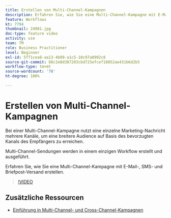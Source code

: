 ```yaml
---
title: Erstellen von Multi-Channel-Kampagnen
description: Erfahren Sie, wie Sie eine Multi-Channel-Kampagne mit E-Mail-, SMS- und Briefpost-Versand erstellen.
feature: Workflows
kt: 7794
thumbnail: 24981.jpg
doc-type: feature video
activity: use
team: TM
role: Business Practitioner
level: Beginner
exl-id: 5f71cea8-aa13-4b89-a1c5-10c97a8992c8
source-git-commit: 88c2e8d387203cbd725efcef18052ae431b6d2b5
workflow-type: tm+mt
source-wordcount: '78'
ht-degree: 100%

---
```


# Erstellen von Multi-Channel-Kampagnen

Bei einer Multi-Channel-Kampagne nutzt eine einzelne Marketing-Nachricht mehrere Kanäle, um eine breitere Audience auf Basis des bevorzugten Kanals des Empfängers zu erreichen.

Multi-Channel-Sendungen werden in einem einzigen Workflow erstellt und ausgeführt.

Erfahren Sie, wie Sie eine Multi-Channel-Kampagne mit E-Mail-, SMS- und Briefpost-Versand erstellen.

>[!VIDEO](https://video.tv.adobe.com/v/24981?quality=12)

## Zusätzliche Ressourcen

* [Einführung in Multi-Channel- und Cross-Channel-Kampagnen](/help/orchestrate-campaigns/introduction-to-cross-and-multi-channel-campaigns.md)
